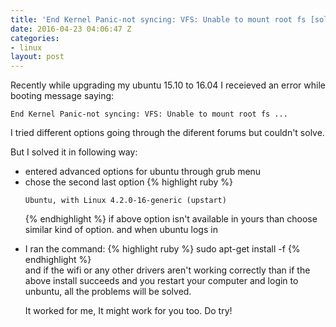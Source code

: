 ```yaml
---
title: 'End Kernel Panic-not syncing: VFS: Unable to mount root fs [solved]'
date: 2016-04-23 04:06:47 Z
categories:
- linux
layout: post
---
```


Recently while upgrading my ubuntu 15.10 to 16.04 I receieved an error while booting message saying:

	End Kernel Panic-not syncing: VFS: Unable to mount root fs ...


I tried different options going through the diferent forums but couldn't solve.

But I solved it in following way:

<ul>
<li>entered advanced options for ubuntu through grub menu

<li>chose the second last option
{% highlight ruby %}

	Ubuntu, with Linux 4.2.0-16-generic (upstart)
{% endhighlight %}
if above option isn't available in yours than choose similar kind of option.
and when ubuntu logs in


<li>I ran the command:
{% highlight ruby %}
	sudo apt-get install -f
{% endhighlight %}
</li>
and if the wifi or any other drivers aren't working correctly than if the above install succeeds and you restart your computer and login to unbuntu, all the problems will be solved.

It worked for me, It might work for you too. Do try!

